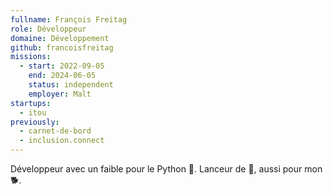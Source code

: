 ```yaml
---
fullname: François Freitag
role: Développeur
domaine: Développement
github: francoisfreitag
missions:
  - start: 2022-09-05
    end: 2024-06-05
    status: independent
    employer: Malt
startups:
  - itou
previously:
  - carnet-de-bord
  - inclusion.connect
---
```


Développeur avec un faible pour le Python 🐍.
Lanceur de 🥏, aussi pour mon 🐕.
